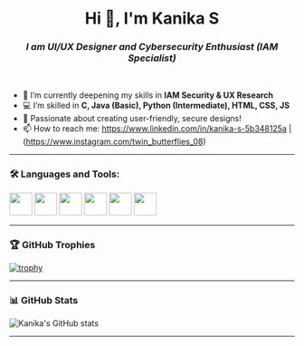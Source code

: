 <h1 align="center">Hi 👋, I'm Kanika S</h1>
<h3 align="center"> <B><i>I am UI/UX Designer and  Cybersecurity Enthusiast (IAM Specialist)</i></B></h3> <br>


- 🌱 I’m currently deepening my skills in **IAM Security & UX Research**
- 💻 I’m skilled in **C, Java (Basic), Python (Intermediate), HTML, CSS, JS**
- 🎨 Passionate about creating user-friendly, secure designs!
- 📫 How to reach me: https://www.linkedin.com/in/kanika-s-5b348125a | (https://www.instagram.com/twin_butterflies_08)

---

### 🛠️ Languages and Tools:
<p align="left">
  <img src="https://cdn.jsdelivr.net/gh/devicons/devicon/icons/html5/html5-original.svg" width="40" height="40"/>
  <img src="https://cdn.jsdelivr.net/gh/devicons/devicon/icons/css3/css3-original.svg" width="40" height="40"/>
  <img src="https://cdn.jsdelivr.net/gh/devicons/devicon/icons/javascript/javascript-original.svg" width="40" height="40"/>
  <img src="https://cdn.jsdelivr.net/gh/devicons/devicon/icons/python/python-original.svg" width="40" height="40"/>
  <img src="https://cdn.jsdelivr.net/gh/devicons/devicon/icons/java/java-original.svg" width="40" height="40"/>
  <img src="https://cdn.jsdelivr.net/gh/devicons/devicon/icons/c/c-original.svg" width="40" height="40"/>
</p>

---

### 🏆 GitHub Trophies
[![trophy](https://github-profile-trophy.vercel.app/?username=your-github-username&theme=gruvbox)](https://github.com/ryo-ma/github-profile-trophy)

---

### 📊 GitHub Stats
![Kanika's GitHub stats](https://github-readme-stats.vercel.app/api?username=your-github-username&show_icons=true&theme=radical)

---
